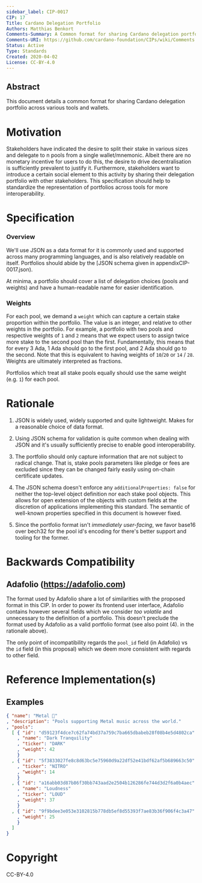 ```yaml
--- 
sidebar_label: CIP-0017
CIP: 17
Title: Cardano Delegation Portfolio
Authors: Matthias Benkort 
Comments-Summary: A Common format for sharing Cardano delegation portfolios
Comments-URI: https://github.com/cardano-foundation/CIPs/wiki/Comments:CIP-0017
Status: Active
Type: Standards
Created: 2020-04-02
License: CC-BY-4.0
---
```


## Abstract

This document details a common format for sharing Cardano delegation portfolio across various tools and wallets. 

# Motivation

Stakeholders have indicated the desire to split their stake in various sizes and delegate to n pools from a single wallet/mnemonic. Albeit there are no monetary incentive for users to do this, the desire to drive decentralisation is sufficiently prevalent to justify it. Furthermore, stakeholders want to introduce a certain social element to this activity by sharing their delegation portfolio with other stakeholders. This specification should help to standardize the representation of portfolios across tools for more interoperability. 

# Specification

### Overview

We'll use JSON as a data format for it is commonly used and supported across many programming languages, and is also relatively readable on itself. Portfolios should abide by the [JSON schema given in appendixCIP-0017.json). 

At minima, a portfolio should cover a list of delegation choices (pools and weights) and have a human-readable name for easier identification. 

### Weights

For each pool, we demand a `weight` which can capture a certain stake proportion within the portfolio. The value is an integer, and relative to other weights in the portfolio. For example, a portfolio with two pools and respective weights of `1` and `2` means that we expect users to assign twice more stake to the second pool than the first. Fundamentally, this means that for every 3 Ada, 1 Ada should go to the first pool, and 2 Ada should go to the second. Note that this is equivalent to having weights of `10`/`20` or `14` / `28`. Weights are ultimately interpreted as fractions.

Portfolios which treat all stake pools equally should use the same weight (e.g. `1`) for each pool. 

# Rationale

1. JSON is widely used, widely supported and quite lightweight. Makes for a reasonable choice of data format.

2. Using JSON schema for validation is quite common when dealing with JSON and it's usually sufficiently precise to enable good interoperability. 

3. The portfolio should only capture information that are not subject to radical change. That is, stake pools parameters like pledge or fees are excluded since they can be changed fairly easily using on-chain certificate updates. 

4. The JSON schema doesn't enforce any `additionalProperties: false` for neither the top-level object definition nor each stake pool objects. This allows for open extension of the objects with custom fields at the discretion of applications implementing this standard. The semantic of well-known properties specified in this document is however fixed.

5. Since the portfolio format isn't _immediately user-facing_, we favor base16 over bech32 for the pool id's encoding for there's better support and tooling for the former.

# Backwards Compatibility

## Adafolio (https://adafolio.com)

The format used by Adafolio share a lot of similarities with the proposed format in this CIP. In order to power its frontend user interface, Adafolio contains however several fields which we consider _too volatile_ and unnecessary to the definition of a portfolio. This doesn't preclude the format used by Adafolio as a valid portfolio format (see also point (4). in the rationale above).

The only point of incompatibility regards the `pool_id` field (in Adafolio) vs the `id` field (in this proposal) which we deem more consistent with regards to other field. 

# Reference Implementation(s)

##  Examples

```json
{ "name": "Metal 🤘"
, "description": "Pools supporting Metal music across the world."
, "pools": 
  [ { "id": "d59123f4dce7c62fa74bd37a759c7ba665dbabeb28f08b4e5d4802ca"
    , "name": "Dark Tranquility"
    , "ticker": "DARK"
    , "weight": 42
    }
  , { "id": "5f3833027fe8c8d63bc5e75960d9a22df52e41bdf62af5b689663c50"
    , "ticker": "NITRO"
    , "weight": 14
    }
  , { "id": "a16abb03d87b86f30bb743aad2e2504b126286fe744d3d2f6a0b4aec"
    , "name": "Loudness"
    , "ticker": "LOUD"
    , "weight": 37
    }
  , { "id": "9f9bdee3e053e3102815b778db5ef8d55393f7ae83b36f906f4c3a47"
    , "weight": 25
    }
  ]
}
```

# Copyright

CC-BY-4.0
